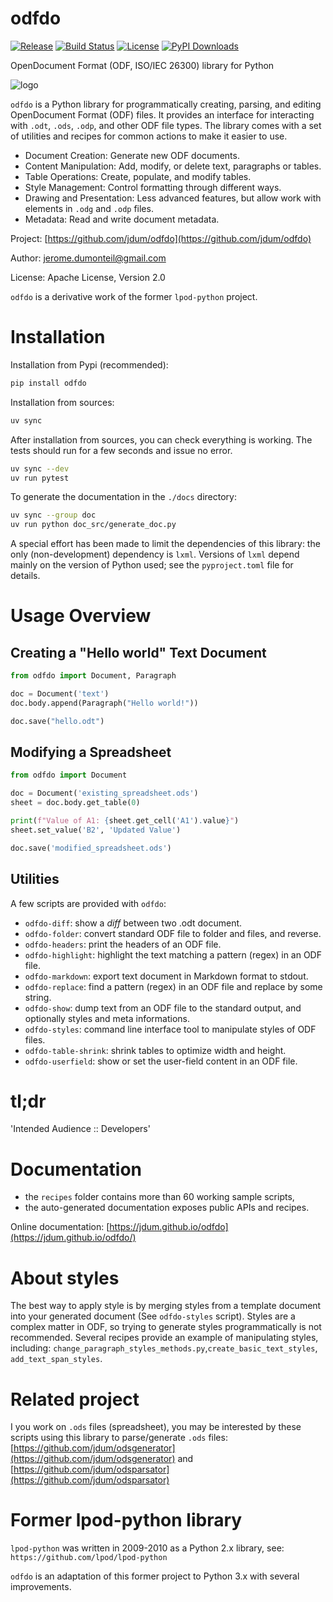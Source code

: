 # odfdo

[![Release](https://img.shields.io/github/v/release/jdum/odfdo)](https://img.shields.io/github/v/release/jdum/odfdo)
[![Build Status](https://img.shields.io/github/actions/workflow/status/jdum/odfdo/main.yml?branch=devel)](https://img.shields.io/github/actions/workflow/status/jdum/odfdo/main.yml?branch%3Adevel)
[![License](https://img.shields.io/github/license/jdum/odfdo)](https://img.shields.io/github/license/jdum/odfdo)
[![PyPI Downloads](https://static.pepy.tech/badge/odfdo/month)](https://pepy.tech/projects/odfdo)

OpenDocument Format (ODF, ISO/IEC 26300) library for Python

![logo](https://raw.githubusercontent.com/jdum/odfdo/master/odfdo.png)

`odfdo` is a Python library for programmatically creating, parsing, and editing OpenDocument Format (ODF) files.  It provides an interface for interacting with `.odt`, `.ods`, `.odp`, and other ODF file types. The library comes with a set of utilities and recipes for common actions to make it easier to use.

-   Document Creation: Generate new ODF documents.
-   Content Manipulation: Add, modify, or delete text, paragraphs or tables.
-   Table Operations: Create, populate, and modify tables.
-   Style Management: Control formatting through different ways.
-   Drawing and Presentation: Less advanced features, but allow work with elements in `.odg` and `.odp` files.
-   Metadata: Read and write document metadata.

Project:
[https://github.com/jdum/odfdo](https://github.com/jdum/odfdo)

Author:
jerome.dumonteil@gmail.com

License:
Apache License, Version 2.0

`odfdo` is a derivative work of the former `lpod-python` project.

# Installation

Installation from Pypi (recommended):

```bash
pip install odfdo
```

Installation from sources:

```bash
uv sync
```

After installation from sources, you can check everything is working. The tests should run for a few seconds and issue no error.

```bash
uv sync --dev
uv run pytest
```

To generate the documentation in the `./docs` directory:

```bash
uv sync --group doc
uv run python doc_src/generate_doc.py
```

A special effort has been made to limit the dependencies of this library: the only (non-development) dependency is `lxml`. Versions of `lxml` depend mainly on the version of Python used; see the `pyproject.toml` file for details.


# Usage Overview

## Creating a "Hello world" Text Document

```python
from odfdo import Document, Paragraph

doc = Document('text')
doc.body.append(Paragraph("Hello world!"))

doc.save("hello.odt")
```

## Modifying a Spreadsheet

```python
from odfdo import Document

doc = Document('existing_spreadsheet.ods')
sheet = doc.body.get_table(0)

print(f"Value of A1: {sheet.get_cell('A1').value}")
sheet.set_value('B2', 'Updated Value')

doc.save('modified_spreadsheet.ods')
```

## Utilities

A few scripts are provided with `odfdo`:

-   `odfdo-diff`: show a _diff_ between two .odt document.
-   `odfdo-folder`: convert standard ODF file to folder and files, and reverse.
-   `odfdo-headers`: print the headers of an ODF file.
-   `odfdo-highlight`: highlight the text matching a pattern (regex) in an ODF file.
-   `odfdo-markdown`: export text document in Markdown format to stdout.
-   `odfdo-replace`: find a pattern (regex) in an ODF file and replace by some string.
-   `odfdo-show`: dump text from an ODF file to the standard output, and optionally styles and meta informations.
-   `odfdo-styles`: command line interface tool to manipulate styles of ODF files.
-   `odfdo-table-shrink`: shrink tables to optimize width and height.
-   `odfdo-userfield`: show or set the user-field content in an ODF file.


# tl;dr

'Intended Audience :: Developers'

# Documentation

-   the `recipes` folder contains more than 60 working sample scripts,
-   the auto-generated documentation exposes public APIs and recipes.

Online documentation: [https://jdum.github.io/odfdo](https://jdum.github.io/odfdo/)

# About styles

The best way to apply style is by merging styles from a template
document into your generated document (See `odfdo-styles` script).
Styles are a complex matter in ODF, so trying to generate styles programmatically is not recommended.
Several recipes provide an example of manipulating styles, including: `change_paragraph_styles_methods.py`,`create_basic_text_styles`, `add_text_span_styles`.


# Related project

I you work on `.ods` files (spreadsheet), you may be interested by these scripts using
this library to parse/generate `.ods` files:
[https://github.com/jdum/odsgenerator](https://github.com/jdum/odsgenerator) and [https://github.com/jdum/odsparsator](https://github.com/jdum/odsparsator)


# Former lpod-python library

`lpod-python` was written in 2009-2010 as a Python 2.x library,
see: `https://github.com/lpod/lpod-python`

`odfdo` is an adaptation of this former project to Python 3.x with several improvements.

